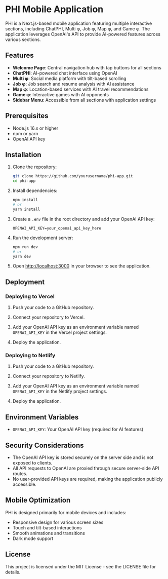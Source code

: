 # PHI Mobile Application

PHI is a Next.js-based mobile application featuring multiple interactive sections, including ChatPHI, Multi φ, Job φ, Map φ, and Game φ. The application leverages OpenAI's API to provide AI-powered features across various sections.

## Features

- **Welcome Page**: Central navigation hub with tap buttons for all sections
- **ChatPHI**: AI-powered chat interface using OpenAI
- **Multi φ**: Social media platform with tilt-based scrolling
- **Job φ**: Job search and resume analysis with AI assistance
- **Map φ**: Location-based services with AI travel recommendations
- **Game φ**: Interactive games with AI opponents
- **Sidebar Menu**: Accessible from all sections with application settings

## Prerequisites

- Node.js 16.x or higher
- npm or yarn
- OpenAI API key

## Installation

1. Clone the repository:
   ```bash
   git clone https://github.com/yourusername/phi-app.git
   cd phi-app
   ```

2. Install dependencies:
   ```bash
   npm install
   # or
   yarn install
   ```

3. Create a `.env` file in the root directory and add your OpenAI API key:
   ```
   OPENAI_API_KEY=your_openai_api_key_here
   ```

4. Run the development server:
   ```bash
   npm run dev
   # or
   yarn dev
   ```

5. Open [http://localhost:3000](http://localhost:3000) in your browser to see the application.

## Deployment

### Deploying to Vercel

1. Push your code to a GitHub repository.

2. Connect your repository to Vercel.

3. Add your OpenAI API key as an environment variable named `OPENAI_API_KEY` in the Vercel project settings.

4. Deploy the application.

### Deploying to Netlify

1. Push your code to a GitHub repository.

2. Connect your repository to Netlify.

3. Add your OpenAI API key as an environment variable named `OPENAI_API_KEY` in the Netlify project settings.

4. Deploy the application.

## Environment Variables

- `OPENAI_API_KEY`: Your OpenAI API key (required for AI features)

## Security Considerations

- The OpenAI API key is stored securely on the server side and is not exposed to clients.
- All API requests to OpenAI are proxied through secure server-side API routes.
- No user-provided API keys are required, making the application publicly accessible.

## Mobile Optimization

PHI is designed primarily for mobile devices and includes:

- Responsive design for various screen sizes
- Touch and tilt-based interactions
- Smooth animations and transitions
- Dark mode support

## License

This project is licensed under the MIT License - see the LICENSE file for details.